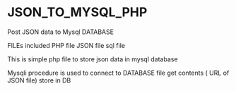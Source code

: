 # JSON_TO_MYSQL_PHP
Post JSON data to Mysql DATABASE 

FILEs included
PHP file
JSON file
sql file

This is simple php file to  store json data in mysql database 

Mysqli procedure is  used  to connect to DATABASE 
file get contents ( URL of JSON file)
store  in DB

